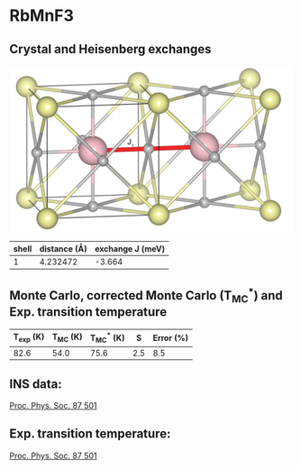 # RbMnF3

## Crystal and Heisenberg exchanges

![RbMnF3 Structure](RbMnF3.jpg)


| shell    | distance (A&#778;) | exchange J (meV) |
|----------|--------------|------------------|
| 1        | 4.232472     | -3.664           |


## Monte Carlo, corrected Monte Carlo (T<sub>MC</sub><sup>*</sup>) and Exp. transition temperature

| T<sub>exp</sub> (K) | T<sub>MC</sub> (K) | T<sub>MC</sub><sup>*</sup> (K) | S   | Error (%) |
|----------------------|--------------------|--------------------------------|-----|-----------|
| 82.6                   | 54.0                 | 75.6                           | 2.5 | 8.5       |


## INS data:
[Proc. Phys. Soc. 87 501](https://iopscience.iop.org/article/10.1088/0370-1328/87/2/319)


## Exp. transition temperature:
[Proc. Phys. Soc. 87 501](https://iopscience.iop.org/article/10.1088/0370-1328/87/2/319)
